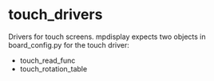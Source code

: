 touch_drivers
=============
Drivers for touch screens.  mpdisplay expects two objects in board_config.py for the touch driver:
- touch_read_func
- touch_rotation_table
